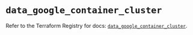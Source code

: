 # `data_google_container_cluster`

Refer to the Terraform Registry for docs: [`data_google_container_cluster`](https://registry.terraform.io/providers/hashicorp/google/6.18.0/docs/data-sources/container_cluster).
